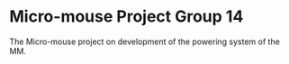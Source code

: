# Micro-mouse Project Group 14
The Micro-mouse project on development of the powering system of the MM.
